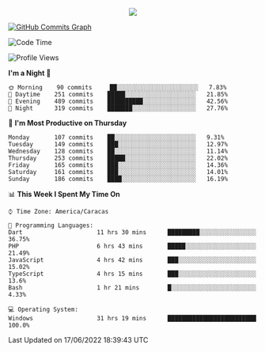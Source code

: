 <p align="center">
  <a href="http://www.github.com/thevacs">
    <img src="https://github-readme-streak-stats.herokuapp.com/?user=thevacs&stroke=ffffff&background=1c1917&ring=0891b2&fire=0891b2&currStreakNum=ffffff&currStreakLabel=0891b2&sideNums=ffffff&sideLabels=ffffff&dates=ffffff&hide_border=true" />
  </a>
  
  <a href="http://www.github.com/thevacs"><img src="https://activity-graph.herokuapp.com/graph?username=thevacs&bg_color=1c1917&color=ffffff&line=0891b2&point=ffffff&area_color=1c1917&area=true&hide_border=true&custom_title=GitHub%20Commits%20Graph" alt="GitHub Commits Graph" /></a>
  
  <!--START_SECTION:waka-->
![Code Time](http://img.shields.io/badge/Code%20Time-0%20secs-blue)

![Profile Views](http://img.shields.io/badge/Profile%20Views-6-blue)

**I'm a Night 🦉** 

```text
🌞 Morning    90 commits     ██░░░░░░░░░░░░░░░░░░░░░░░   7.83% 
🌆 Daytime    251 commits    █████░░░░░░░░░░░░░░░░░░░░   21.85% 
🌃 Evening    489 commits    ██████████░░░░░░░░░░░░░░░   42.56% 
🌙 Night      319 commits    ███████░░░░░░░░░░░░░░░░░░   27.76%

```
📅 **I'm Most Productive on Thursday** 

```text
Monday       107 commits    ██░░░░░░░░░░░░░░░░░░░░░░░   9.31% 
Tuesday      149 commits    ███░░░░░░░░░░░░░░░░░░░░░░   12.97% 
Wednesday    128 commits    ██░░░░░░░░░░░░░░░░░░░░░░░   11.14% 
Thursday     253 commits    █████░░░░░░░░░░░░░░░░░░░░   22.02% 
Friday       165 commits    ███░░░░░░░░░░░░░░░░░░░░░░   14.36% 
Saturday     161 commits    ███░░░░░░░░░░░░░░░░░░░░░░   14.01% 
Sunday       186 commits    ████░░░░░░░░░░░░░░░░░░░░░   16.19%

```


📊 **This Week I Spent My Time On** 

```text
⌚︎ Time Zone: America/Caracas

💬 Programming Languages: 
Dart                     11 hrs 30 mins      █████████░░░░░░░░░░░░░░░░   36.75% 
PHP                      6 hrs 43 mins       █████░░░░░░░░░░░░░░░░░░░░   21.49% 
JavaScript               4 hrs 42 mins       ███░░░░░░░░░░░░░░░░░░░░░░   15.02% 
TypeScript               4 hrs 15 mins       ███░░░░░░░░░░░░░░░░░░░░░░   13.6% 
Bash                     1 hr 21 mins        █░░░░░░░░░░░░░░░░░░░░░░░░   4.33%

💻 Operating System: 
Windows                  31 hrs 19 mins      █████████████████████████   100.0%

```


 Last Updated on 17/06/2022 18:39:43 UTC
<!--END_SECTION:waka-->
</p>

